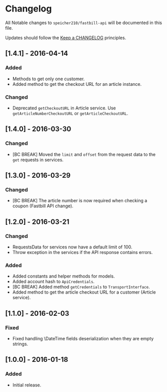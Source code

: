# Changelog

All Notable changes to `speicher210/fastbill-api` will be documented in this file.

Updates should follow the [Keep a CHANGELOG](http://keepachangelog.com/) principles.

## [1.4.1] - 2016-04-14

### Added
- Methods to get only one customer.
- Added method to get the checkout URL for an article instance.

### Changed
- Deprecated `getCheckoutURL` in Article service. Use `getArticleNumberCheckoutURL` or `getArticleCheckoutURL`.

## [1.4.0] - 2016-03-30

### Changed
- [BC BREAK] Moved the `limit` and `offset` from the request data to the `get` requests in services.

## [1.3.0] - 2016-03-29

### Changed
- [BC BREAK] The article number is now required when checking a coupon (Fastbill API change).

## [1.2.0] - 2016-03-21

### Changed
- RequestsData for services now have a default limit of 100.
- Throw exception in the services if the API response contains errors.

### Added
- Added constants and helper methods for models.
- Added account hash to `ApiCredentials`.
- [BC BREAK] Added method `getCredentials` to `TransportInterface`.
- Added method to get the article checkout URL for a customer (Article service).

## [1.1.0] - 2016-02-03

### Fixed
- Fixed handling \DateTime fields deserialization when they are empty strings.

## [1.0.0] - 2016-01-18

### Added
- Initial release.
